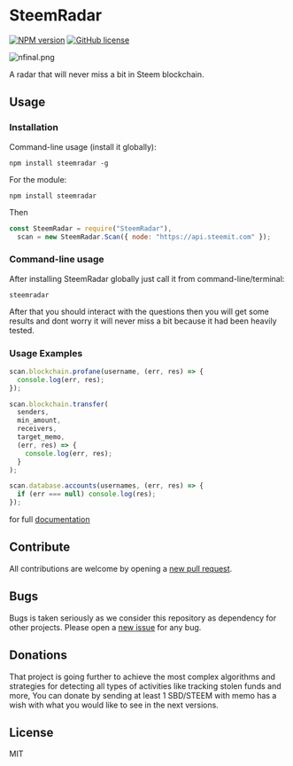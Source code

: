 # SteemRadar

[![NPM version](https://img.shields.io/npm/v/steemradar.svg)](https://www.npmjs.com/package/steemradar) [![GitHub license](https://img.shields.io/github/license/gigatoride/SteemRadar.svg)](https://github.com/gigatoride/SteemRadar/blob/master/LICENSE)

![nfinal.png](https://cdn.steemitimages.com/DQmZj221JXHxdyVAy53dizf29BExu4K9c1CH12MTBsCzUYZ/nfinal.png)

A radar that will never miss a bit in Steem blockchain.

## Usage

### Installation

Command-line usage (install it globally):

```
npm install steemradar -g
```

For the module:

```
npm install steemradar
```

Then

```js
const SteemRadar = require("SteemRadar"),
  scan = new SteemRadar.Scan({ node: "https://api.steemit.com" });
```

### Command-line usage

After installing SteemRadar globally just call it from command-line/terminal:

```
steemradar
```

After that you should interact with the questions then you will get some results and dont worry it will never miss a bit because it had been heavily tested.

### Usage Examples

```js
scan.blockchain.profane(username, (err, res) => {
  console.log(err, res);
});
```

```js
scan.blockchain.transfer(
  senders,
  min_amount,
  receivers,
  target_memo,
  (err, res) => {
    console.log(err, res);
  }
);
```

```js
scan.database.accounts(usernames, (err, res) => {
  if (err === null) console.log(res);
});
```

for full [documentation](https://github.com/gigatoride/steemradar/tree/master/doc)

## Contribute

All contributions are welcome by opening a [new pull request](https://github.com/gigatoride/SteemRadar/pulls).

## Bugs

Bugs is taken seriously as we consider this repository as dependency for other projects. Please open a [new issue](https://github.com/gigatoride/SteemRadar/issues/new) for any bug.

## Donations

That project is going further to achieve the most complex algorithms and strategies for detecting all types of activities like tracking stolen funds and more, You can donate by sending at least 1 SBD/STEEM with memo has a wish with what you would like to see in the next versions.

## License

MIT
